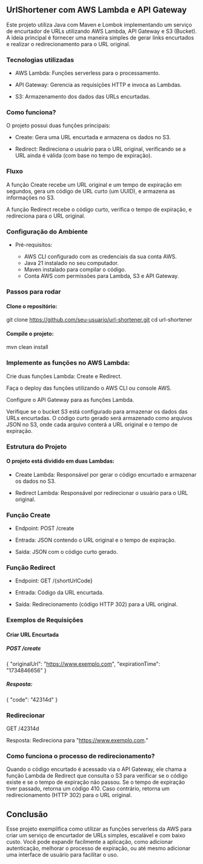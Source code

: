 ## UrlShortener com AWS Lambda e API Gateway

Este projeto utiliza Java com Maven e Lombok implementando um serviço de encurtador de URLs utilizando AWS Lambda, API Gateway e S3 (Bucket). A ideia principal é fornecer uma maneira simples de gerar links encurtados e realizar o redirecionamento para o URL original.

### Tecnologias utilizadas

- AWS Lambda: Funções serverless para o processamento.

- API Gateway: Gerencia as requisições HTTP e invoca as Lambdas.

- S3: Armazenamento dos dados das URLs encurtadas.


### Como funciona?

O projeto possui duas funções principais:

- Create: Gera uma URL encurtada e armazena os dados no S3.

- Redirect: Redireciona o usuário para o URL original, verificando se a URL ainda é válida (com base no tempo de expiração).

### Fluxo

A função Create recebe um URL original e um tempo de expiração em segundos, gera um código de URL curto (um UUID), e armazena as informações no S3.

A função Redirect recebe o código curto, verifica o tempo de expiração, e redireciona para o URL original.

### Configuração do Ambiente

- Pré-requisitos:

  - AWS CLI configurado com as credenciais da sua conta AWS.
  - Java 21 instalado no seu computador.
  - Maven instalado para compilar o código.
  - Conta AWS com permissões para Lambda, S3 e API Gateway.
 
### Passos para rodar

#### Clone o repositório:

git clone https://github.com/seu-usuario/url-shortener.git
cd url-shortener

#### Compile o projeto:

mvn clean install

### Implemente as funções no AWS Lambda:

Crie duas funções Lambda: Create e Redirect.

Faça o deploy das funções utilizando o AWS CLI ou console AWS.

Configure o API Gateway para as funções Lambda.

Verifique se o bucket S3 está configurado para armazenar os dados das URLs encurtadas. O código curto gerado será armazenado como arquivos JSON no S3, onde cada arquivo conterá a URL original e o tempo de expiração.

### Estrutura do Projeto

#### O projeto está dividido em duas Lambdas:

- Create Lambda: Responsável por gerar o código encurtado e armazenar os dados no S3.

- Redirect Lambda: Responsável por redirecionar o usuário para o URL original.

### Função Create

- Endpoint: POST /create

- Entrada: JSON contendo o URL original e o tempo de expiração.

- Saída: JSON com o código curto gerado.

### Função Redirect

- Endpoint: GET /{shortUrlCode}

- Entrada: Código da URL encurtada.

- Saída: Redirecionamento (código HTTP 302) para a URL original.

### Exemplos de Requisições

#### Criar URL Encurtada

##### POST /create

{
  "originalUrl": "https://www.exemplo.com",
  "expirationTime": "1734846656"
}

##### Resposta:

{
  "code": "42314d"
}

### Redirecionar

GET /42314d

Resposta: Redireciona para "https://www.exemplo.com."

### Como funciona o processo de redirecionamento?

Quando o código encurtado é acessado via o API Gateway, ele chama a função Lambda de Redirect que consulta o S3 para verificar se o código existe e se o tempo de expiração não passou. Se o tempo de expiração tiver passado, retorna um código 410. Caso contrário, retorna um redirecionamento (HTTP 302) para o URL original.

## Conclusão

Esse projeto exemplifica como utilizar as funções serverless da AWS para criar um serviço de encurtador de URLs simples, escalável e com baixo custo. Você pode expandir facilmente a aplicação, como adicionar autenticação, melhorar o processo de expiração, ou até mesmo adicionar uma interface de usuário para facilitar o uso.
